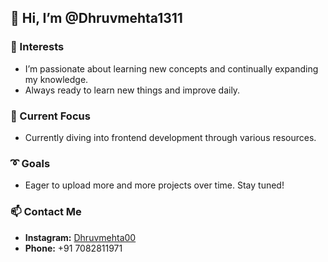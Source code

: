 ## 👋 Hi, I’m @Dhruvmehta1311

### 👀 Interests
- I’m passionate about learning new concepts and continually expanding my knowledge.
- Always ready to learn new things and improve daily.

### 🌱 Current Focus
- Currently diving into frontend development through various resources.

### ➰ Goals
- Eager to upload more and more projects over time. Stay tuned!

### 📫 Contact Me
- **Instagram:** [Dhruvmehta00](https://www.instagram.com/Dhruvmehta00)
- **Phone:** +91 7082811971


<!---
Dhruvmehta1311/Dhruvmehta1311 is a ✨ special ✨ repository because its `README.md` (this file) appears on your GitHub profile.
You can click the Preview link to take a look at your changes.
--->
